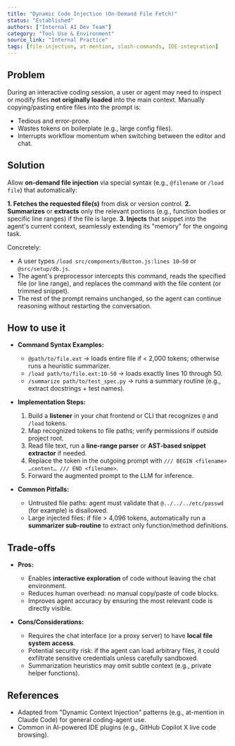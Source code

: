 ```yaml
---
title: "Dynamic Code Injection (On-Demand File Fetch)"
status: "Established"
authors: ["Internal AI Dev Team"]
category: "Tool Use & Environment"
source_link: "Internal Practice"
tags: [file-injection, at-mention, slash-commands, IDE-integration]
---
```


## Problem

During an interactive coding session, a user or agent may need to inspect or modify files **not originally loaded** into the main context. Manually copying/pasting entire files into the prompt is:

- Tedious and error-prone.
- Wastes tokens on boilerplate (e.g., large config files).
- Interrupts workflow momentum when switching between the editor and chat.

## Solution

Allow **on-demand file injection** via special syntax (e.g., `@filename` or `/load file`) that automatically:

**1. Fetches the requested file(s)** from disk or version control.
**2. Summarizes** or **extracts** only the relevant portions (e.g., function bodies or specific line ranges) if the file is large.
**3. Injects** that snippet into the agent's current context, seamlessly extending its "memory" for the ongoing task.

Concretely:
- A user types `/load src/components/Button.js:lines 10–50` or `@src/setup/db.js`.
- The agent's preprocessor intercepts this command, reads the specified file (or line range), and replaces the command with the file content (or trimmed snippet).
- The rest of the prompt remains unchanged, so the agent can continue reasoning without restarting the conversation.

## How to use it

- **Command Syntax Examples:**
  - `@path/to/file.ext` → loads entire file if < 2,000 tokens; otherwise runs a heuristic summarizer.
  - `/load path/to/file.ext:10-50` → loads exactly lines 10 through 50.
  - `/summarize path/to/test_spec.py` → runs a summary routine (e.g., extract docstrings + test names).

- **Implementation Steps:**
  1. Build a **listener** in your chat frontend or CLI that recognizes `@` and `/load` tokens.
  2. Map recognized tokens to file paths; verify permissions if outside project root.
  3. Read file text, run a **line-range parser** or **AST-based snippet extractor** if needed.
  4. Replace the token in the outgoing prompt with `/// BEGIN <filename> …content… /// END <filename>`.
  5. Forward the augmented prompt to the LLM for inference.

- **Common Pitfalls:**
  - Untrusted file paths: agent must validate that `@../../../etc/passwd` (for example) is disallowed.
  - Large injected files: if file > 4,096 tokens, automatically run a **summarizer sub-routine** to extract only function/method definitions.

## Trade-offs

- **Pros:**
  - Enables **interactive exploration** of code without leaving the chat environment.
  - Reduces human overhead: no manual copy/paste of code blocks.
  - Improves agent accuracy by ensuring the most relevant code is directly visible.

- **Cons/Considerations:**
  - Requires the chat interface (or a proxy server) to have **local file system access**.
  - Potential security risk: if the agent can load arbitrary files, it could exfiltrate sensitive credentials unless carefully sandboxed.
  - Summarization heuristics may omit subtle context (e.g., private helper functions).

## References

- Adapted from "Dynamic Context Injection" patterns (e.g., at-mention in Claude Code) for general coding-agent use.
- Common in AI-powered IDE plugins (e.g., GitHub Copilot X live code browsing).